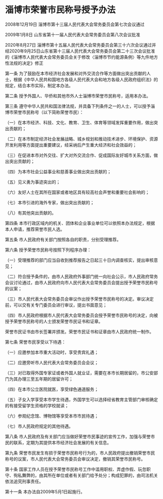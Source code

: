 # 淄博市荣誉市民称号授予办法

2008年12月19日 淄博市第十三届人民代表大会常务委员会第七次会议通过

2009年1月8日 山东省第十一届人民代表大会常务委员会第八次会议批准

2020年8月27日 淄博市第十五届人民代表大会常务委员会第三十六次会议通过并经2020年9月25日山东省第十三届人民代表大会常务委员会第二十三次会议批准的《淄博市人民代表大会常务委员会关于修改〈淄博市节约能源条例〉等九件地方性法规的决定》修正



第一条 为了鼓励在本市经济社会发展和对外交流合作等方面做出突出贡献的人士，根据《中华人民共和国地方各级人民代表大会和地方各级人民政府组织法》的规定，结合本市实际，制定本办法。

第二条 授予外国人、华侨和其他市外人士淄博市荣誉市民称号，适用本办法。

第三条 遵守中华人民共和国法律法规，并具备下列条件之一的人士，可以授予淄博市荣誉市民称号（以下简称荣誉市民）：

（一）在本市经济、科技、文化、教育、卫生、体育等领域发挥重要作用，做出突出贡献的；

（二）在本市制定经济社会发展战略、城乡规划和推动技术进步、环境保护、资源开发利用等方面提出重要建议，经采纳后产生重大经济和社会效益的；

（三）在促进本市对外交往、扩大对外交流合作、促成国际友好城市关系方面，做出突出贡献的；

（四）为本市社会公益事业和慈善事业做出突出贡献的；

（五）见义勇为事迹突出的；

（六）友好人士在其所在国家或者地区具有较高社会声誉和重要社会影响的；

（七）本市引进的海外专家，做出突出贡献的；

（八）有其他突出贡献的。

第四条 本市行政区域内的机关、团体和企业事业单位可以依照本办法规定，根据本人申请，推荐荣誉市民人选。

第五条 市人民政府有关部门按照各自的职责，分别受理推荐。

第六条 授予荣誉市民称号按照下列程序办理：

（一）受理推荐的部门应当自收到推荐报告之日起三十日内调查核实，提出审核意见；

（二）符合授予条件的，由市人民政府外事部门统一向社会公示，市人民政府常务会议讨论通过，由市人民政府向市人民代表大会常务委员会提出授予荣誉市民称号的议案；

（三）市人民代表大会常务委员会审议作出授予荣誉市民称号的决定。审议决定前，可以交有关专门委员会进行审议，提出书面意见；

（四）市人民政府根据市人民代表大会常务委员会授予荣誉市民称号的决定，向被授予荣誉市民称号的人士颁发荣誉市民证书和证章。

荣誉市民证书由市长签署并颁发。荣誉市民证书和证章由市人民政府统一制作。

第七条 荣誉市民享受以下待遇：

（一）应邀参加本市重大活动时，享受贵宾礼遇；

（二）应邀旁听市人民代表大会常务委员会会议；

（三）对已取得外国专家证或者外国人就业证，需要在本市长期居留的，市公安部门为其办理三至五年期的居留许可；

（四）在本市公立医院就医，享受绿色通道服务；

（五）子女入学享受本市学生待遇，外国学生可以选择经省教育主管部门审核确定的有接受留学生资格的学校就读；

（六）参观纪念馆、博物馆等享受本市市民待遇；

（七）市人民政府规定的其他待遇。

第八条 市人民政府及有关部门应当做好荣誉市民事迹的宣传工作，加强与荣誉市民的联系，定期为其提供本市经济社会发展的有关信息。

第九条 荣誉市民发生有损于荣誉市民称号行为的，市人民政府提出撤销荣誉市民称号的议案，市人民代表大会常务委员会审议决定，撤销其荣誉市民称号。

第十条 国家工作人员在授予荣誉市民称号工作中滥用职权、弄虚作假、玩忽职守、徇私舞弊的，由其所在单位或者有关部门给予处分；构成犯罪的，由司法机关依法追究刑事责任。

第十一条 本办法自2009年5月1日起施行。